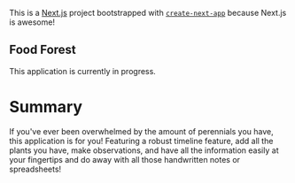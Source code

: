 This is a [Next.js](https://nextjs.org/) project bootstrapped with [`create-next-app`](https://github.com/vercel/next.js/tree/canary/packages/create-next-app) because Next.js is awesome!

## Food Forest
This application is currently in progress. 

# Summary
If you've ever been overwhelmed by the amount of perennials you have, this application is for you! Featuring a robust timeline feature, add all the plants you have, make observations, and have all the information easily at your fingertips and do away with all those handwritten notes or spreadsheets!
